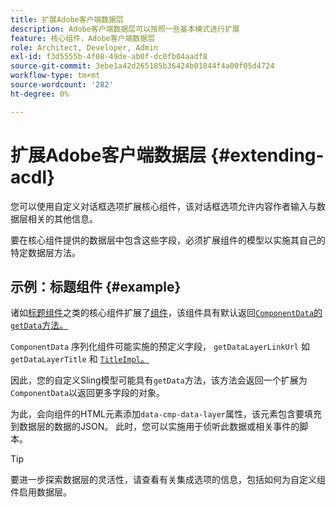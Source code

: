 ```yaml
---
title: 扩展Adobe客户端数据层
description: Adobe客户端数据层可以按照一些基本模式进行扩展
feature: 核心组件，Adobe客户端数据层
role: Architect, Developer, Admin
exl-id: f3d5555b-4f08-49de-ab0f-dc0fb04aadf8
source-git-commit: 3ebe1a42d265185b36424b01844f4a00f05d4724
workflow-type: tm+mt
source-wordcount: '282'
ht-degree: 0%

---
```


# 扩展Adobe客户端数据层 {#extending-acdl}

您可以使用自定义对话框选项扩展核心组件，该对话框选项允许内容作者输入与数据层相关的其他信息。

要在核心组件提供的数据层中包含这些字段，必须扩展组件的模型以实施其自己的特定数据层方法。

## 示例：标题组件 {#example}

诸如[标题组件](https://github.com/adobe/aem-core-wcm-components/blob/master/bundles/core/src/main/java/com/adobe/cq/wcm/core/components/models/Title.java)之类的核心组件扩展了[组件](https://github.com/adobe/aem-core-wcm-components/blob/master/bundles/core/src/main/java/com/adobe/cq/wcm/core/components/models/Title.java)，该组件具有默认返回[`ComponentData`的`getData`方法。](https://github.com/adobe/aem-core-wcm-components/blob/master/bundles/core/src/main/java/com/adobe/cq/wcm/core/components/models/datalayer/ComponentData.java)

`ComponentData` 序列化组件可能实施的预定义字段， `getDataLayerLinkUrl` 如 `getDataLayerTitle` 和 [`TitleImpl`。](https://github.com/adobe/aem-core-wcm-components/blob/master/bundles/core/src/main/java/com/adobe/cq/wcm/core/components/internal/models/v1/TitleImpl.java)

因此，您的自定义Sling模型可能具有`getData`方法，该方法会返回一个扩展为`ComponentData`以返回更多字段的对象。

为此，会向组件的HTML元素添加`data-cmp-data-layer`属性，该元素包含要填充到数据层的数据的JSON。 此时，您可以实施用于侦听此数据或相关事件的脚本。

>[!TIP]
>
>要进一步探索数据层的灵活性，请查看有关集成选项的信息，包括如何为自定义组件启用数据层。
